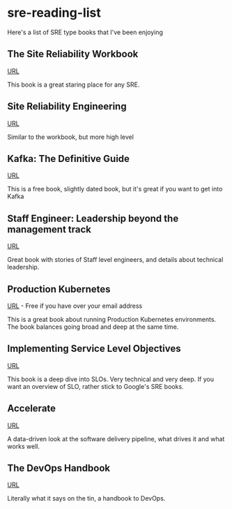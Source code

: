 # sre-reading-list

Here's a list of SRE type books that I've been enjoying

## The Site Reliability Workbook

[URL](https://sre.google/workbook/table-of-contents/)

This book is a great staring place for any SRE.

## Site Reliability Engineering

[URL](https://sre.google/sre-book/table-of-contents/)

Similar to the workbook, but more high level

## Kafka: The Definitive Guide

[URL](https://www.confluent.io/resources/kafka-the-definitive-guide/)

This is a free book, slightly dated book, but it's great if you want to get into Kafka

## Staff Engineer: Leadership beyond the management track

[URL](https://staffeng.com/book)

Great book with stories of Staff level engineers, and details about technical leadership.

## Production Kubernetes

[URL](https://tanzu.vmware.com/content/ebooks/production-kubernetes) - Free if you have over your email address

This is a great book about running Production Kubernetes environments. The book balances going broad and deep at the same time. 

## Implementing Service Level Objectives

[URL](https://www.alex-hidalgo.com/the-slo-book)

This book is a deep dive into SLOs. Very technical and very deep. If you want an overview of SLO, rather stick to Google's SRE books.

## Accelerate

[URL](https://itrevolution.com/book/accelerate/)

A data-driven look at the software delivery pipeline, what drives it and what works well.

## The DevOps Handbook

[URL](https://itrevolution.com/the-devops-handbook/)

Literally what it says on the tin, a handbook to DevOps.

